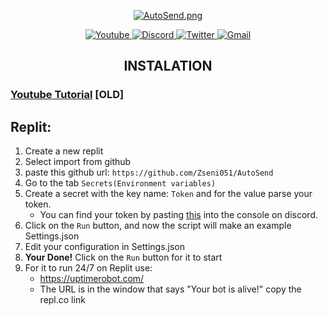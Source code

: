 <div>
  <p align="center"><a href="https://github.com/Zseni051/AutoSend">
    <img src="https://raw.githubusercontent.com/Zseni051/AutoSend/main/Stuff/AutoSend.png" align="center" alt="AutoSend.png"></a>
  </p>
  <p align="center">
    <a href="https://www.youtube.com/channel/UCsIaU94p647veKr7sy12wmA" target="_blank">
      <img src="https://img.shields.io/badge/YouTube-FF0000?style=for-the-badge&logo=youtube&logoColor=white" alt="Youtube">
    </a>
    <a href="https://discord.gg/SXng95f" target="_blank">
      <img src="https://img.shields.io/badge/Discord-7289DA?style=for-the-badge&logo=discord&logoColor=white" alt="Discord">
    </a> 
    <a href="https://twitter.com/zseni10" target="_blank">
      <img src="https://img.shields.io/badge/Twitter-55ADEE?style=for-the-badge&logo=Twitter&logoColor=white" alt="Twitter">
    </a> 
    <a href = "mailto:orangejuice005511@gmail.com">
      <img src="https://img.shields.io/badge/-Gmail-%23333?style=for-the-badge&logo=gmail&logoColor=white" alt="Gmail">
    </a>
  </p>
</div>

<h2 align="center">INSTALATION</h2>

### [Youtube Tutorial](https://youtu.be/UqNXhebPqzQ) [OLD]

## Replit:
1. Create a new replit
2. Select import from github
3. paste this github url: `https://github.com/Zseni051/AutoSend`
4. Go to the tab `Secrets(Environment variables)`
5. Create a secret with the key name: `Token` and for the value parse your token.
   * You can find your token by pasting [this](https://raw.githubusercontent.com/Zseni051/AutoSend/main/GetDiscordTokenFromConsole/GetDiscordTokenFromConsole.js) into the console on discord.
6. Click on the `Run` button, and now the script will make an example Settings.json
7. Edit your configuration in Settings.json
8. **Your Done!** Click on the `Run` button for it to start
9. For it to run 24/7 on Replit use:
   * https://uptimerobot.com/ 
   * The URL is in the window that says "Your bot is alive!" copy the repl.co link



